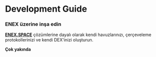 # Development Guide

### ENEX üzerine inşa edin

[**ENEX.SPACE**](https://enex.space/) çözümlerine dayalı olarak kendi havuzlarınızı, çerçeveleme protokollerinizi ve kendi DEX'inizi oluşturun.

**Çok yakında**



